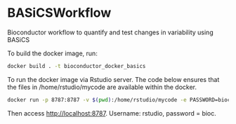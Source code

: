 # BASiCSWorkflow

Bioconductor workflow to quantify and test changes in variability using BASiCS

To build the docker image, run:
```bash
docker build . -t bioconductor_docker_basics
```

To run the docker image via Rstudio server. The code below ensures that the 
files in /home/rstudio/mycode are available within the docker.

```bash
docker run -p 8787:8787 -v $(pwd):/home/rstudio/mycode -e PASSWORD=bioc bioconductor_docker_basics
```

Then access [http://localhost:8787](http://localhost:8787).
Username: rstudio, password = bioc.
